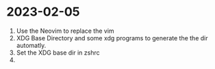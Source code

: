 # 2023-02-05

1. Use the Neovim to replace the vim 
2. XDG Base Directory and some xdg programs to generate the
the dir automatly.
3. Set the XDG base dir in zshrc
4. 





















